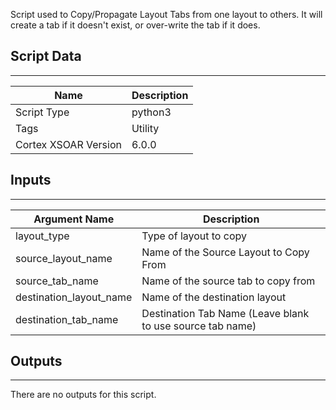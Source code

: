 Script used to Copy/Propagate Layout Tabs from one layout to others. It will create a tab if it doesn't exist, or over-write the tab if it does.

## Script Data
---

| **Name** | **Description** |
| --- | --- |
| Script Type | python3 |
| Tags | Utility |
| Cortex XSOAR Version | 6.0.0 |

## Inputs
---

| **Argument Name** | **Description** |
| --- | --- |
| layout_type | Type of layout to copy |
| source_layout_name | Name of the Source Layout to Copy From |
| source_tab_name | Name of the source tab to copy from |
| destination_layout_name | Name of the destination layout |
| destination_tab_name | Destination Tab Name \(Leave blank to use source tab name\) |

## Outputs
---
There are no outputs for this script.
